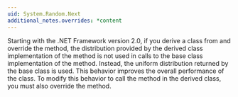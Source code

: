 ```yaml
---
uid: System.Random.Next
additional_notes.overrides: *content
---
```


<p>Starting with the .NET Framework version 2.0, if you derive a class from <xref href="System.Random"></xref> and override the <xref href="System.Random.Sample"></xref> method, the distribution provided by the derived class implementation of the <xref href="System.Random.Sample"></xref> method is not used in calls to the base class implementation of the <xref href="System.Random.Next"></xref> method. Instead, the uniform distribution returned by the base <xref href="System.Random"></xref> class is used. This behavior improves the overall performance of the <xref href="System.Random"></xref> class. To modify this behavior to call the <xref href="System.Random.Sample"></xref> method in the derived class, you must also override the <xref href="System.Random.Next"></xref> method.</p>


